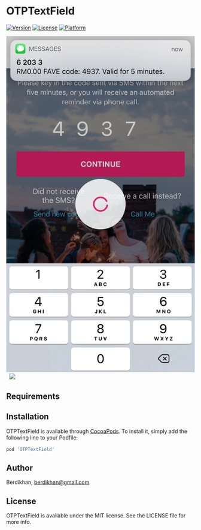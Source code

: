 # OTPTextField

[![Version](https://img.shields.io/cocoapods/v/OTPTextField.svg?style=flat)](https://cocoapods.org/pods/OTPTextField)
[![License](https://img.shields.io/cocoapods/l/OTPTextField.svg?style=flat)](https://cocoapods.org/pods/OTPTextField)
[![Platform](https://img.shields.io/cocoapods/p/OTPTextField.svg?style=flat)](https://cocoapods.org/pods/OTPTextField)

<img src="https://github.com/Berdikhan/OTPTextField/blob/master/OTPTextField.gif"/>&nbsp;
<img src="https://github.com/Berdikhan/OTPTextField/blob/master/OTPTextFieldManual.gif"/>

## Requirements

## Installation

OTPTextField is available through [CocoaPods](https://cocoapods.org). To install
it, simply add the following line to your Podfile:

```ruby
pod 'OTPTextField'
```

## Author

Berdikhan, berdikhan@gmail.com

## License

OTPTextField is available under the MIT license. See the LICENSE file for more info.
